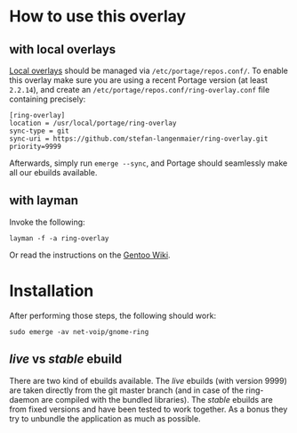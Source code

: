 # How to use this overlay

## with local overlays

[Local overlays](https://wiki.gentoo.org/wiki/Overlay/Local_overlay) should be managed via `/etc/portage/repos.conf/`.
To enable this overlay make sure you are using a recent Portage version (at least `2.2.14`), and create an `/etc/portage/repos.conf/ring-overlay.conf` file containing precisely:

```
[ring-overlay]
location = /usr/local/portage/ring-overlay
sync-type = git
sync-uri = https://github.com/stefan-langenmaier/ring-overlay.git
priority=9999
```

Afterwards, simply run `emerge --sync`, and Portage should seamlessly make all our ebuilds available.


## with layman

Invoke the following:

	layman -f -a ring-overlay
	
Or read the instructions on the [Gentoo Wiki](http://wiki.gentoo.org/wiki/Layman#Adding_custom_overlays).

# Installation

After performing those steps, the following should work:

	sudo emerge -av net-voip/gnome-ring

## _live_ vs _stable_ ebuild

There are two kind of ebuilds available. The _live_ ebuilds (with version 9999) are taken directly from the git master branch (and in case of the ring-daemon are compiled with the bundled libraries). The _stable_ ebuilds are from fixed versions and have been tested to work together. As a bonus they try to unbundle the application as much as possible.
